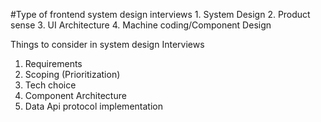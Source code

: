 #Type of frontend system design interviews
	1. System Design
	2. Product sense
	3. UI Architecture
	4. Machine coding/Component Design

Things to consider in system design Interviews

1. Requirements
2. Scoping (Prioritization)
3. Tech choice
4. Component Architecture
5. Data Api protocol implementation
